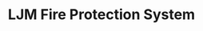 ---
title: "LJM Fire Protection System"
url: /puerto-princesa/ljm-fire-protection-system/
shop: electronics
---